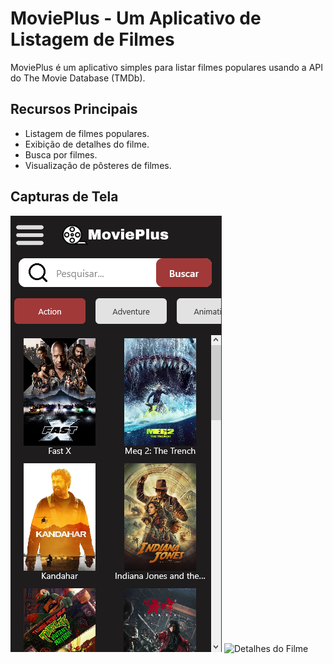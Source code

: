 # MoviePlus - Um Aplicativo de Listagem de Filmes

MoviePlus é um aplicativo simples para listar filmes populares usando a API do The Movie Database (TMDb).

## Recursos Principais

- Listagem de filmes populares.
- Exibição de detalhes do filme.
- Busca por filmes.
- Visualização de pôsteres de filmes.

## Capturas de Tela

![Tela Inicial](project/screenshots/TelaInicial.png)
![Detalhes do Filme](screenshots/detalhes_filme.png)
